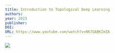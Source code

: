 ```yaml
---
title: Introduction to Topological Deep Learning
authors: 
year: 2023
publisher: 
DOI: 
URL: https://www.youtube.com/watch?v=N67GABKImZA
---
```


![](https://www.youtube.com/watch?v=N67GABKImZA)